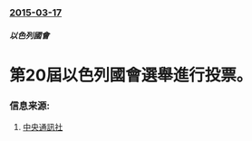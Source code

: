 ### [2015-03-17](/zh/news/2015/03/17/index.md)

##### 以色列國會
# 第20屆以色列國會選舉進行投票。 




### 信息来源:

1. [中央通訊社](http://www.cna.com.tw/news/aopl/201503160470-1.aspx)
